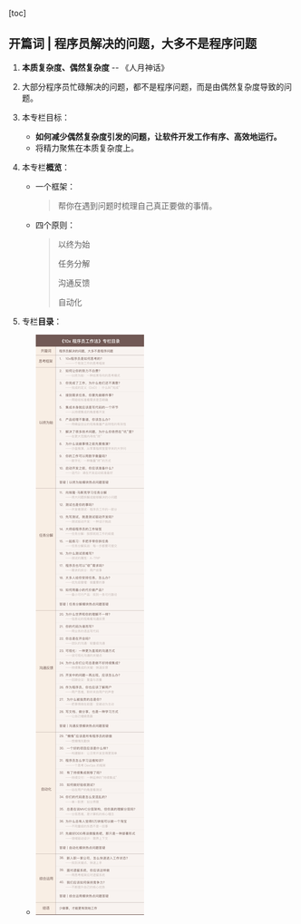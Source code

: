 [toc]

## 开篇词 | 程序员解决的问题，大多不是程序问题

1.  **本质复杂度、偶然复杂度** -- 《人月神话》
2.  大部分程序员忙碌解决的问题，都不是程序问题，而是由偶然复杂度导致的问题。
3.  本专栏目标：
    -   **如何减少偶然复杂度引发的问题，让软件开发工作有序、高效地运行。**
    -   将精力聚焦在本质复杂度上。

4.  本专栏**概览**：

    -   一个框架：

        >   帮你在遇到问题时梳理自己真正要做的事情。

    -   四个原则：

        >   以终为始
        >
        >   任务分解
        >
        >   沟通反馈
        >
        >   自动化

5.  专栏**目录**：

    -   ![img](imgs/10dfc61006956121316d73090ec9cc3e.jpg)
